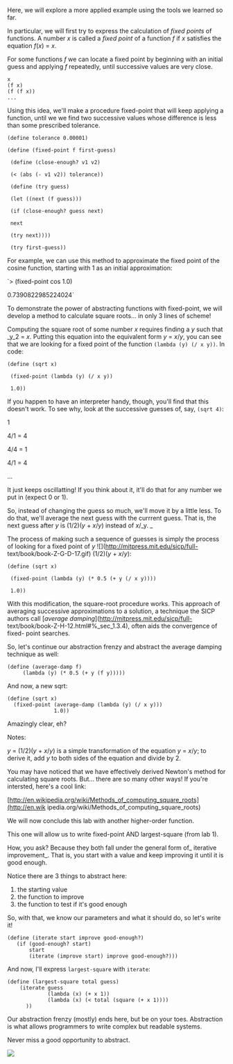 Here, we will explore a more applied example using the tools we learned so
far.

In particular, we will first try to express the calculation of _fixed points_
of functions. A number _x_ is called a _fixed point_ of a function _f_ if _x_
satisfies the equation _f_(_x_) = _x_.

For some functions _f_ we can locate a fixed point by beginning with an
initial guess and applying _f_ repeatedly, until successive values are very
close.

    
    x  
    (f x)  
    (f (f x))  
    ...

Using this idea, we'll make a procedure fixed-point that will keep applying a
function, until we we find two successive values whose difference is less than
some prescribed tolerance.

`(define tolerance 0.00001)`

`(define (fixed-point f first-guess)`

` (define (close-enough? v1 v2)`

` (< (abs (- v1 v2)) tolerance))`

` (define (try guess)`

` (let ((next (f guess)))`

` (if (close-enough? guess next)`

` next`

` (try next))))`

` (try first-guess))`

For example, we can use this method to approximate the fixed point of the
cosine function, starting with 1 as an initial approximation:

`> (fixed-point cos 1.0)

0.7390822985224024`

To demonstrate the power of abstracting functions with fixed-point, we will
develop a method to calculate square roots... in only 3 lines of scheme!

Computing the square root of some number _x_ requires finding a _y_ such that
_y_2 = _x_. Putting this equation into the equivalent form _y_ = _x_/_y_, you
can see that we are looking for a fixed point of the function `(lambda (y) (/
x y))`. In code:

`(define (sqrt x)`

` (fixed-point (lambda (y) (/ x y))`

` 1.0))`

If you happen to have an interpreter handy, though, you'll find that this
doesn't work. To see why, look at the successive guesses of, say, `(sqrt 4)`:

1

4/1 = 4

4/4 = 1

4/1 = 4

...

It just keeps oscillatting! If you think about it, it'll do that for any
number we put in (expect 0 or 1).

So, instead of changing the guess so much, we'll move it by a little less. To
do that, we'll average the next guess with the currrent guess. That is, the
next guess after _y_ is (1/2)(_y_ + _x_/_y_) instead of _x_/_y. _

The process of making such a sequence of guesses is simply the process of
looking for a fixed point of _y_ ![](http://mitpress.mit.edu/sicp/full-
text/book/book-Z-G-D-17.gif) (1/2)(_y_ + _x_/_y_):

`(define (sqrt x)`

` (fixed-point (lambda (y) (* 0.5 (+ y (/ x y))))`

` 1.0))`

With this modification, the square-root procedure works.  This approach of
averaging successive approximations to a solution, a technique the SICP
authors call [_average damping_](http://mitpress.mit.edu/sicp/full-
text/book/book-Z-H-12.html#%_sec_1.3.4), often aids the convergence of fixed-
point searches.

So, let's continue our abstraction frenzy and abstract the average damping
technique as well:

    
    (define (average-damp f)  
         (lambda (y) (* 0.5 (+ y (f y)))))

And now, a new sqrt:

    
    (define (sqrt x)  
      (fixed-point (average-damp (lambda (y) (/ x y)))  
                   1.0))

Amazingly clear, eh?

Notes:

_y_ = (1/2)(_y_ + _x_/_y_) is a simple transformation of the equation _y_ =
_x_/_y_; to derive it, add _y_ to both sides of the equation and divide by 2.

You may have noticed that we have effectively derived Newton's method for
calculating square roots. But... there are so many other ways! If you're
intersted, here's a cool link:

[http://en.wikipedia.org/wiki/Methods_of_computing_square_roots](http://en.wik
ipedia.org/wiki/Methods_of_computing_square_roots)

We will now conclude this lab with another higher-order function.

This one will allow us to write fixed-point AND largest-square (from lab 1).

How, you ask? Because they both fall under the general form of_ iterative
improvement_. That is, you start with a value and keep improving it until it
is good enough.

Notice there are 3 things to abstract here:

  1. the starting value
  2. the function to improve
  3. the function to test if it's good enough

So, with that, we know our parameters and what it should do, so let's write
it!

    
    (define (iterate start improve good-enough?)  
       (if (good-enough? start)  
           start  
           (iterate (improve start) improve good-enough?)))

And now, I'll express `largest-square` with `iterate`:

    
    (define (largest-square total guess)  
        (iterate guess   
                 (lambda (x) (+ x 1))  
                 (lambda (x) (< total (square (+ x 1))))  
          ))

Our abstraction frenzy (mostly) ends here, but be on your toes. Abstraction is
what allows programmers to write complex but readable systems.

Never miss a good opportunity to abstract.

![](https://dl.dropboxusercontent.com/u/16963685/cs61as-edx/abstract_on.png)

